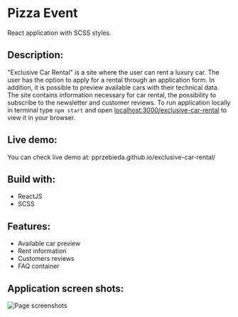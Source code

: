 # Pizza Event

React application with SCSS styles.

## Description:

"Exclusive Car Rental" is a site where the user can rent a luxury car. The user has the option to apply for a rental through an application form. In addition, it is possible to preview available cars with their technical data. The site contains information necessary for car rental, the possibility to subscribe to the newsletter and customer reviews. To run application locally in terminal type `npm start` and open [localhost:3000/exclusive-car-rental](http://localhost:3000/pizza-event) to view it in your browser.

## Live demo:

You can check live demo at: pprzebieda.github.io/exclusive-car-rental/

## Build with:

+ ReactJS
+ SCSS

## Features:
+ Available car preview
+ Rent information
+ Customers reviews
+ FAQ container

 ## Application screen shots:
 
 ![Page screenshots](https://raw.githubusercontent.com/PPrzebieda/exclusive-car-rental/main/src/images/page.png)
